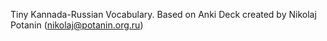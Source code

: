 Tiny Kannada-Russian Vocabulary. Based on Anki Deck created by Nikolaj Potanin (nikolaj@potanin.org.ru)
